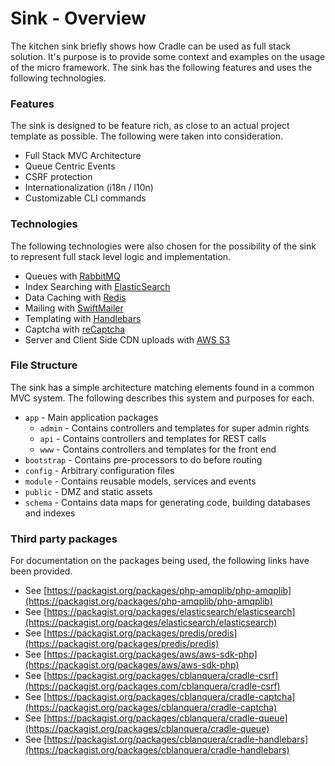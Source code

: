 # Sink - Overview

The kitchen sink briefly shows how Cradle can be used as full stack solution.
It's purpose is to provide some context and examples on the usage of the micro
framework. The sink has the following features and uses the following technologies.

### Features

The sink is designed to be feature rich, as close to an actual project template
as possible. The following were taken into consideration.

 - Full Stack MVC Architecture
 - Queue Centric Events
 - CSRF protection
 - Internationalization (i18n / l10n)
 - Customizable CLI commands

### Technologies

The following technologies were also chosen for the possibility of the sink to
represent full stack level logic and implementation.

 - Queues with [RabbitMQ](https://www.rabbitmq.com/)
 - Index Searching with [ElasticSearch](https://www.elastic.co/)
 - Data Caching with [Redis](https://redis.io/)
 - Mailing with [SwiftMailer](https://packagist.org/packages/swiftmailer/swiftmailer)
 - Templating with [Handlebars](http://handlebarsjs.com/)
 - Captcha with [reCaptcha](https://www.google.com/recaptcha/intro/index.html)
 - Server and Client Side CDN uploads with [AWS S3](https://aws.amazon.com/s3/)

### File Structure

The sink has a simple architecture matching elements found in a common MVC
system. The following describes this system and purposes for each.

 - `app` - Main application packages
   - `admin` - Contains controllers and templates for super admin rights
   - `api` - Contains controllers and templates for REST calls
   - `www` - Contains controllers and templates for the front end
 - `bootstrap` - Contains pre-processors to do before routing
 - `config` - Arbitrary configuration files
 - `module` - Contains reusable models, services and events
 - `public` - DMZ and static assets
 - `schema` - Contains data maps for generating code, building databases and indexes

### Third party packages

For documentation on the packages being used, the following links have been
provided.

 - See [https://packagist.org/packages/php-amqplib/php-amqplib](https://packagist.org/packages/php-amqplib/php-amqplib)
 - See [https://packagist.org/packages/elasticsearch/elasticsearch](https://packagist.org/packages/elasticsearch/elasticsearch)
 - See [https://packagist.org/packages/predis/predis](https://packagist.org/packages/predis/predis)
 - See [https://packagist.org/packages/aws/aws-sdk-php](https://packagist.org/packages/aws/aws-sdk-php)
 - See [https://packagist.org/packages/cblanquera/cradle-csrf](https://packagist.org/packages.com/cblanquera/cradle-csrf)
 - See [https://packagist.org/packages/cblanquera/cradle-captcha](https://packagist.org/packages/cblanquera/cradle-captcha)
 - See [https://packagist.org/packages/cblanquera/cradle-queue](https://packagist.org/packages/cblanquera/cradle-queue)
 - See [https://packagist.org/packages/cblanquera/cradle-handlebars](https://packagist.org/packages/cblanquera/cradle-handlebars)
